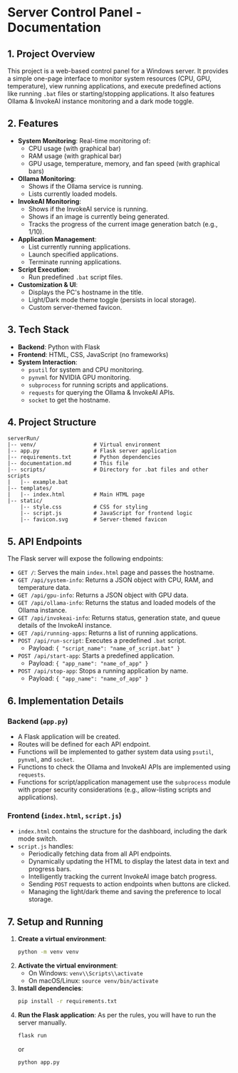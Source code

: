 # Server Control Panel - Documentation

## 1. Project Overview

This project is a web-based control panel for a Windows server. It provides a simple one-page interface to monitor system resources (CPU, GPU, temperature), view running applications, and execute predefined actions like running `.bat` files or starting/stopping applications. It also features Ollama & InvokeAI instance monitoring and a dark mode toggle.

## 2. Features

-   **System Monitoring**: Real-time monitoring of:
    -   CPU usage (with graphical bar)
    -   RAM usage (with graphical bar)
    -   GPU usage, temperature, memory, and fan speed (with graphical bars)
-   **Ollama Monitoring**:
    -   Shows if the Ollama service is running.
    -   Lists currently loaded models.
-   **InvokeAI Monitoring**:
    -   Shows if the InvokeAI service is running.
    -   Shows if an image is currently being generated.
    -   Tracks the progress of the current image generation batch (e.g., 1/10).
-   **Application Management**:
    -   List currently running applications.
    -   Launch specified applications.
    -   Terminate running applications.
-   **Script Execution**:
    -   Run predefined `.bat` script files.
-   **Customization & UI**:
    -   Displays the PC's hostname in the title.
    -   Light/Dark mode theme toggle (persists in local storage).
    -   Custom server-themed favicon.

## 3. Tech Stack

-   **Backend**: Python with Flask
-   **Frontend**: HTML, CSS, JavaScript (no frameworks)
-   **System Interaction**:
    -   `psutil` for system and CPU monitoring.
    -   `pynvml` for NVIDIA GPU monitoring.
    -   `subprocess` for running scripts and applications.
    -   `requests` for querying the Ollama & InvokeAI APIs.
    -   `socket` to get the hostname.

## 4. Project Structure

```
serverRun/
|-- venv/                  # Virtual environment
|-- app.py                 # Flask server application
|-- requirements.txt       # Python dependencies
|-- documentation.md       # This file
|-- scripts/               # Directory for .bat files and other scripts
|   |-- example.bat
|-- templates/
|   |-- index.html         # Main HTML page
|-- static/
    |-- style.css          # CSS for styling
    |-- script.js          # JavaScript for frontend logic
    |-- favicon.svg        # Server-themed favicon
```

## 5. API Endpoints

The Flask server will expose the following endpoints:

-   `GET /`: Serves the main `index.html` page and passes the hostname.
-   `GET /api/system-info`: Returns a JSON object with CPU, RAM, and temperature data.
-   `GET /api/gpu-info`: Returns a JSON object with GPU data.
-   `GET /api/ollama-info`: Returns the status and loaded models of the Ollama instance.
-   `GET /api/invokeai-info`: Returns status, generation state, and queue details of the InvokeAI instance.
-   `GET /api/running-apps`: Returns a list of running applications.
-   `POST /api/run-script`: Executes a predefined `.bat` script.
    -   Payload: `{ "script_name": "name_of_script.bat" }`
-   `POST /api/start-app`: Starts a predefined application.
    -   Payload: `{ "app_name": "name_of_app" }`
-   `POST /api/stop-app`: Stops a running application by name.
    -   Payload: `{ "app_name": "name_of_app" }`

## 6. Implementation Details

### Backend (`app.py`)

-   A Flask application will be created.
-   Routes will be defined for each API endpoint.
-   Functions will be implemented to gather system data using `psutil`, `pynvml`, and `socket`.
-   Functions to check the Ollama and InvokeAI APIs are implemented using `requests`.
-   Functions for script/application management use the `subprocess` module with proper security considerations (e.g., allow-listing scripts and applications).

### Frontend (`index.html`, `script.js`)

-   `index.html` contains the structure for the dashboard, including the dark mode switch.
-   `script.js` handles:
    -   Periodically fetching data from all API endpoints.
    -   Dynamically updating the HTML to display the latest data in text and progress bars.
    -   Intelligently tracking the current InvokeAI image batch progress.
    -   Sending `POST` requests to action endpoints when buttons are clicked.
    -   Managing the light/dark theme and saving the preference to local storage.

## 7. Setup and Running

1.  **Create a virtual environment**:
    ```bash
    python -m venv venv
    ```
2.  **Activate the virtual environment**:
    -   On Windows: `venv\\Scripts\\activate`
    -   On macOS/Linux: `source venv/bin/activate`
3.  **Install dependencies**:
    ```bash
    pip install -r requirements.txt
    ```
4.  **Run the Flask application**:
    As per the rules, you will have to run the server manually.
    ```bash
    flask run
    ```
    or
    ```bash
    python app.py
    ```